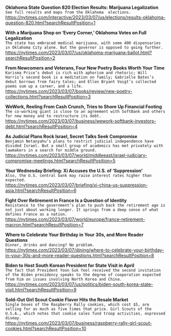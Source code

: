 **Oklahoma State Question 820 Election Results: Marijuana Legalization**\
`See full results and maps from the Oklahoma  elections.`\
https://nytimes.com/interactive/2023/03/07/us/elections/results-oklahoma-question-820.html?searchResultPosition=1

**With a Marijuana Shop on ‘Every Corner,’ Oklahoma Votes on Full Legalization**\
`The state has embraced medical marijuana, with some 400 dispensaries in Oklahoma City alone. But the governor is opposed to going further.`\
https://nytimes.com/2023/03/07/us/oklahoma-marijuana-ballot.html?searchResultPosition=2

**From Newcomers and Veterans, Four New Poetry Books Worth Your Time**\
`Karisma Price’s debut is rich with aphorism and rhetoric; Will Harris’s second book is a meditation on family; Gabrielle Bates’s debut borrows from fairy tales; and Ellen Bryant Voigt’s collected poems sum up a career, and a life.`\
https://nytimes.com/2023/03/07/books/review/new-poetry-collections.html?searchResultPosition=3

**WeWork, Reeling From Cash Crunch, Tries to Shore Up Financial Footing**\
`The co-working giant is close to an agreement with SoftBank and others for new money and to restructure its debt.`\
https://nytimes.com/2023/03/07/business/wework-softbank-investors-debt.html?searchResultPosition=4

**As Judicial Plans Rock Israel, Secret Talks Seek Compromise**\
`Benjamin Netanyahu’s plans to restrict judicial independence have divided Israel. But a small group of academics has met privately with lawmakers in a search for middle ground.`\
https://nytimes.com/2023/03/07/world/middleeast/israel-judiciary-compromise-meetings.html?searchResultPosition=5

**Your Wednesday Briefing: Xi Accuses the U.S. of ‘Suppression’**\
`Also, the U.S. central bank may raise interest rates higher than expected.`\
https://nytimes.com/2023/03/07/briefing/xi-china-us-suppression-asia.html?searchResultPosition=6

**Fight Over Retirement in France Is a Question of Identity**\
`Resistance to the government’s plan to push back the retirement age is not just about working longer. It springs from a deep sense of what defines France as a nation.`\
https://nytimes.com/2023/03/07/world/europe/france-retirement-macron.html?searchResultPosition=7

**Where to Celebrate Your Birthday in Your 30s, and More Reader Questions**\
`Dinner, drinks and dancing? No problem.`\
https://nytimes.com/2023/03/07/dining/where-to-celebrate-your-birthday-in-your-30s-and-more-reader-questions.html?searchResultPosition=8

**Biden to Host South Korean President for State Visit in April**\
`The fact that President Yoon Suk Yeol received the second invitation of the Biden presidency speaks to the degree of cooperation expected from him on issues involving North Korea and China.`\
https://nytimes.com/2023/03/07/us/politics/biden-south-korea-state-visit.html?searchResultPosition=9

**Sold-Out Girl Scout Cookie Flavor Hits the Resale Market**\
`Single boxes of the Raspberry Rally cookies, which cost $5, are selling for as much as five times that price. Girl Scouts of the U.S.A., which notes that cookie sales fund troop activities, expressed dismay.`\
https://nytimes.com/2023/03/07/business/raspberry-rally-girl-scout-cookies.html?searchResultPosition=10

